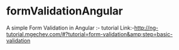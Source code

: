 # formValidationAngular
A simple Form Validation in Angular :- tutorial Link:-http://ng-tutorial.mgechev.com/#?tutorial=form-validation&amp;step=basic-validation
